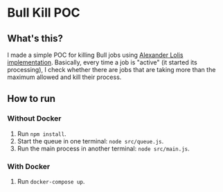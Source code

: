 # Bull Kill POC

## What's this?

I made a simple POC for killing Bull jobs using [Alexander Lolis implementation](https://github.com/alolis/www.alexanderlolis.com/blob/master/blog/riding-the-bull.md#removing-an-active-job-in-sandboxed-environments). Basically, every time a job is "active" (it started its processing), I check whether there are jobs that are taking more than the maximum allowed and kill their process.

## How to run

### Without Docker

1. Run `npm install`.
2. Start the queue in one terminal: `node src/queue.js`.
3. Run the main process in another terminal: `node src/main.js`.

### With Docker
1. Run `docker-compose up`.
